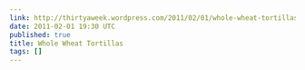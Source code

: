 ```yaml
---
link: http://thirtyaweek.wordpress.com/2011/02/01/whole-wheat-tortillas/
date: 2011-02-01 19:30 UTC
published: true
title: Whole Wheat Tortillas
tags: []
---
```



